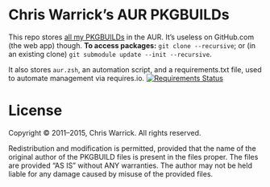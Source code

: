 Chris Warrick’s AUR PKGBUILDs
=============================

This repo stores [all my PKGBUILDs](https://aur.archlinux.org/packages/?SeB=m&K=Kwpolska) in the AUR.  It’s useless on GitHub.com (the web app) though.  **To access packages:** `git clone --recursive`; or (in an existing clone) `git submodule update --init --recursive`.

It also stores `aur.zsh`, an automation script, and a requirements.txt file, used to automate management via requires.io. [![Requirements Status](https://requires.io/github/Kwpolska/aur-pkgbuilds/requirements.svg?branch=master)](https://requires.io/github/Kwpolska/aur-pkgbuilds/requirements/?branch=master)

License
=======

Copyright © 2011–2015, Chris Warrick.
All rights reserved.

Redistribution and modification is permitted, provided that the name
of the original author of the PKGBUILD files is present in the files
proper.  The files are provided “AS IS” without ANY warranties.  The
author may not be held liable for any damage caused by misuse of the
provided files.
